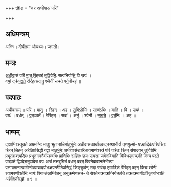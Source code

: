 +++
title = "०९ अधीवासं परि"

+++
## अधिमन्त्रम्
अग्निः। दीर्घतमा औचथ्यः। जगती।

## मन्त्रः
अ॒धी॒वा॒सं परि॑ मा॒तू रि॒हन्नह॑ तुवि॒ग्रेभिः॒ सत्व॑भिर्याति॒ वि ज्रयः॑ ।  
वयो॒ दध॑त्प॒द्वते॒ रेरि॑ह॒त्सदानु॒ श्येनी॑ सचते वर्त॒नीरह॑ ॥

## पदपाठः
अ॒धी॒वा॒सम् । परि॑ । मा॒तुः । रि॒हन् । अह॑ । तु॒वि॒ऽग्रेभिः॑ । सत्व॑ऽभिः । या॒ति॒ । वि । ज्रयः॑ ।  
वयः॑ । दध॑त् । प॒त्ऽवते॑ । रेरि॑हत् । सदा॑ । अनु॑ । श्येनी॑ । स॒च॒ते॒ । व॒र्त॒निः । अह॑ ॥

## भाष्यम्
दावाग्निःस्तूयते अयमग्निः मातुः भूतानान्निर्मातुर्भूमेः अधीवासंउपर्याच्छादनस्थानीयँ तृणगुल्मो- षध्यादिकंपरिपरितः रिहन् लिहन् अहेतिप्रसिद्धौ यद्वा मातुर्भूमेः अधीवासंउपरिधार्यमाणंवस्त्रं परि परितः रिहन् संपादयन् तुविग्रेभिः प्रभूतंशब्दयद्भिः प्रभूतगमनैर्वासत्वभिः प्राणिभिः सहितः ज्रयः ज्रयसा जवेनवियाति विविधङ्गच्छति किंच पद्वते पादवते द्विपदेचतुष्पदेच वयः अन्नं तत्तदुचितं दधत् ददत् विवनेदावानलेभीत्या पलायमानान्प्राणिनोव्याघ्रादयोभक्षयन्तीतिप्रसिद्धं किङ्कुर्वन् सदा सर्वदा तृणादिकं रेरिहत् दहन् किंच श्येनी श्यामवर्णोवर्तनिः मार्गः वियान्तंअग्निंअनु अनुक्रमेणसच- ते सेवतेयत्रयत्राग्निर्गच्छति तत्रतत्रमार्गोऽपिकृष्णोभवति अहेतिप्रसिद्धौ ॥ ९ ॥